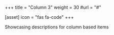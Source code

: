 +++
title = "Column 3"
weight = 30
#url = "#"

[asset]
  icon = "fas fa-code"
+++

Showcasing descriptions for column based items
